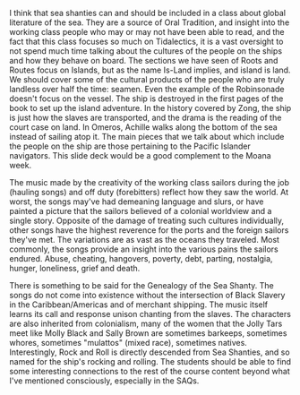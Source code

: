 I think that sea shanties can and should be included in a class about
global literature of the sea. They are a source of Oral Tradition, and
insight into the working class people who may or may not have been able
to read, and the fact that this class focuses so much on Tidalectics, it
is a vast oversight to not spend much time talking about the cultures of
the people on the ships and how they behave on board. The sections we
have seen of Roots and Routes focus on Islands, but as the name Is-Land
implies, and island is land. We should cover some of the cultural
products of the people who are truly landless over half the time:
seamen. Even the example of the Robinsonade doesn't focus on the vessel.
The ship is destroyed in the first pages of the book to set up the
island adventure. In the history covered by Zong, the ship is just how
the slaves are transported, and the drama is the reading of the court
case on land. In Omeros, Achille walks along the bottom of the sea
instead of sailing atop it. The main pieces that we talk about which
include the people on the ship are those pertaining to the Pacific
Islander navigators. This slide deck would be a good complement to the
Moana week.

The music made by the creativity of the working class sailors during the
job (hauling songs) and off duty (forebitters) reflect how they saw the
world. At worst, the songs may've had demeaning language and slurs, or
have painted a picture that the sailors believed of a colonial worldview
and a single story. Opposite of the damage of treating such cultures
individually, other songs have the highest reverence for the ports and
the foreign sailors they've met. The variations are as vast as the
oceans they traveled. Most commonly, the songs provide an insight into
the various pains the sailors endured. Abuse, cheating, hangovers,
poverty, debt, parting, nostalgia, hunger, loneliness, grief and death.

There is something to be said for the Genealogy of the Sea Shanty. The
songs do not come into existence without the intersection of Black
Slavery in the Caribbean/Americas and of merchant shipping. The music
itself learns its call and response unison chanting from the slaves. The
characters are also inherited from colonialism, many of the women that
the Jolly Tars meet like Molly Black and Sally Brown are sometimes
barkeeps, sometimes whores, sometimes "mulattos" (mixed race), sometimes
natives. Interestingly, Rock and Roll is directly descended from Sea
Shanties, and so named for the ship's rocking and rolling. The students
should be able to find some interesting connections to the rest of the
course content beyond what I've mentioned consciously, especially in the
SAQs.
